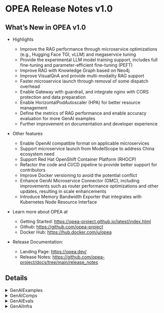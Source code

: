 # OPEA Release Notes v1.0
## What’s New in OPEA v1.0

- Highlights
    - Improve the RAG performance through microservice optimizations (e.g., Hugging Face TGI, vLLM) and megaservice tuning
    - Provide the experimental LLM model training support, includes full fine-tuning and parameter-efficient fine-tuning (PEFT)
    - Improve RAG with Knowledge Graph based on Neo4j 
    - Improve VisualQnA and provide multi-modality RAG support
    - Faster microservice launch through removal of some dispatch overhead
    - Enable Gateway with guardrail, and integrate nginx with CORS protection and data preparation
    - Enable HorizontalPodAutoscaler (HPA) for better resource management
    - Define the metrics of RAG performance and enable accuracy evaluation for more GenAI examples 
    - Further improvement on documentation and developer experience

- Other features
    - Enable OpenAI compatible format on applicable microservices
    - Support microservice launch from ModelScope to address China ecosystem need
    - Support Red Hat OpenShift Container Platform (RHOCP)
    - Refactor the code and CI/CD pipeline to provide better support for contributors
    - Improve Docker versioning to avoid the potential conflict
    - Enhance GenAI Microservice Connector (GMC), including improvements such as router performance optimizations and other updates, resulting in scale enhancements
    - Introduce Memory Bandwidth Exporter that integrates with Kubernetes Node Resource Interface 

- Learn more about OPEA at
    - Getting Started: https://opea-project.github.io/latest/index.html
    - Github: https://github.com/opea-project
    - Docker Hub: https://hub.docker.com/u/opea

- Release Documentation:
    - Landing Page:  https://opea.dev/ 
    - Release Notes:  https://github.com/opea-project/docs/tree/main/release_notes 

## Details

<details><summary>GenAIExamples</summary> 

- Deployment
    - Add ui/nginx support in K8S manifest for ChatQnA/CodeGen/CodeTrans/Docsum([ba94e01](https://github.com/opea-project/GenAIExamples/commit/ba94e01))
    - K8S manifest: Update ChatQnA/CodeGen/CodeTrans/DocSum([0629696](https://github.com/opea-project/GenAIExamples/commit/0629696))
    - Update mount path in xeon k8s([2a6af64](https://github.com/opea-project/GenAIExamples/commit/2a6af64))
    - Add Nginx - k8s manifest in CodeTrans([6a679ba](https://github.com/opea-project/GenAIExamples/commit/6a679ba))
    - Add Nginx - docker in CodeTrans([cc84847](https://github.com/opea-project/GenAIExamples/commit/cc84847))
    - watch more docker compose files changes([4b0bc26](https://github.com/opea-project/GenAIExamples/commit/4b0bc26))
    - Add chatQnA UI manifest([758d236](https://github.com/opea-project/GenAIExamples/commit/758d236))
    - Revert the LLM model for kubernetes GMS([f5f1e32](https://github.com/opea-project/GenAIExamples/commit/f5f1e32))
    - [ChatQnA] Update retrieval & dataprep manifests([6730b24](https://github.com/opea-project/GenAIExamples/commit/6730b24))
    - [ChatQnA]Update manifests([3563f5d](https://github.com/opea-project/GenAIExamples/commit/3563f5d))
    - [ChatQnA] Update benchmarking manifests([36fb9a9](https://github.com/opea-project/GenAIExamples/commit/36fb9a9))
    - [ChatQnA] udate OOB & Tuned manifests([ac34860](https://github.com/opea-project/GenAIExamples/commit/ac34860))
    - Add nginx and UI to the ChatQnA manifest([05f9828](https://github.com/opea-project/GenAIExamples/commit/05f9828))
    - [ChatQnA] Update OOB with wrapper manifests.([933c3d3](https://github.com/opea-project/GenAIExamples/commit/933c3d3))
    - [Translation] Support manifests and nginx([1e13031](https://github.com/opea-project/GenAIExamples/commit/1e13031))
    - update V1.0 benchmark manifest ([e5affb9](https://github.com/opea-project/GenAIExamples/commit/e5affb9))
    - update image name([e2a74f7](https://github.com/opea-project/GenAIExamples/commit/e2a74f7))
    - K8S manifest: Update ChatQnA/CodeGen/CodeTrans/DocSum([0629696](https://github.com/opea-project/GenAIExamples/commit/0629696))
    - Change megaservice path in line with new file structure([5ab27b6](https://github.com/opea-project/GenAIExamples/commit/5ab27b6))
    - Add ui/nginx support in K8S manifest for ChatQnA/CodeGen/CodeTrans/Docsum([ba94e01](https://github.com/opea-project/GenAIExamples/commit/ba94e01))
    - Add chatQnA UI manifest([758d236](https://github.com/opea-project/GenAIExamples/commit/758d236))
    - Yaml: add comments to specify gaudi device ids.([63406dc](https://github.com/opea-project/GenAIExamples/commit/63406dc))
    - add tgi bf16 setup on CPU k8s.([ba17031](https://github.com/opea-project/GenAIExamples/commit/ba17031))

- Documentation
    - [ChatQnA] Update README for ModelScope([aebc23f](https://github.com/opea-project/GenAIExamples/commit/aebc23f))
    - Update README.md([4bd7841](https://github.com/opea-project/GenAIExamples/commit/4bd7841))
    - [ChatQnA] Update README for without Rerank Pipeline([6b617d6](https://github.com/opea-project/GenAIExamples/commit/6b617d6))
    - [ChatQnA] Update Benchmark README for w/o rerank([4a51874](https://github.com/opea-project/GenAIExamples/commit/4a51874))
    - Fix readme for nv gpu([43b2ae5](https://github.com/opea-project/GenAIExamples/commit/43b2ae5))
    - [ChatQnA] Update Benchmark README to Fix Input Length([55d287d](https://github.com/opea-project/GenAIExamples/commit/55d287d))
    - Refine ChatQnA README for TGI([afc3341](https://github.com/opea-project/GenAIExamples/commit/afc3341))
    - Add default model for VisualQnA README([07baa8f](https://github.com/opea-project/GenAIExamples/commit/07baa8f))
    - Update readme for manifests of some examples([adb157f](https://github.com/opea-project/GenAIExamples/commit/adb157f))
    - doc: use markdown table in supported_examples([9cf1d88](https://github.com/opea-project/GenAIExamples/commit/9cf1d88))
    - doc: remove invalid code block language([c6d811a](https://github.com/opea-project/GenAIExamples/commit/c6d811a))
    - add AudioQnA readme with supported model([f4f4da2](https://github.com/opea-project/GenAIExamples/commit/f4f4da2))
    - add more code owners([7f89797](https://github.com/opea-project/GenAIExamples/commit/7f89797))
    - doc: fix headings([7a0fca7](https://github.com/opea-project/GenAIExamples/commit/7a0fca7))
    - [Codegen] Refine readme to prompt users on how to change the model.([814164d](https://github.com/opea-project/GenAIExamples/commit/814164d))
    - Update README.md and remove some open-source details([2ef83fc](https://github.com/opea-project/GenAIExamples/commit/2ef83fc))
    - Add issue template([84a781a](https://github.com/opea-project/GenAIExamples/commit/84a781a))
    - doc: fix headings and indenting([67394b8](https://github.com/opea-project/GenAIExamples/commit/67394b8))
    - Add default model in readme for FaqGen and DocSum([d487093](https://github.com/opea-project/GenAIExamples/commit/d487093))
    - Change docs of kubernetes for curl commands in README([4133757](https://github.com/opea-project/GenAIExamples/commit/4133757))
    - Update v0.9 RAG release data([947936e](https://github.com/opea-project/GenAIExamples/commit/947936e))
    - Explain Default Model in ChatQnA and CodeTrans READMEs([2a2ff45](https://github.com/opea-project/GenAIExamples/commit/2a2ff45))
    - Update docker images list.([a8244c4](https://github.com/opea-project/GenAIExamples/commit/a8244c4))
    - refactor the network port setting for AWS([bc81770](https://github.com/opea-project/GenAIExamples/commit/bc81770))
    - Add validate microservice details link([bd811bd](https://github.com/opea-project/GenAIExamples/commit/bd811bd))
    - [ChatQnA] Add Nginx in Docker Compose and README([6c36448](https://github.com/opea-project/GenAIExamples/commit/6c36448)
    - [Doc] Update CodeGen and Translation READMEs([a09395e](https://github.com/opea-project/GenAIExamples/commit/a09395e))
    - [Doc] Refine READMEs([372d78c](https://github.com/opea-project/GenAIExamples/commit/372d78c))
    - Remove marketing materials([d85ec09](https://github.com/opea-project/GenAIExamples/commit/d85ec09))
    - doc PR to main instead of of v1.0r([dc94026](https://github.com/opea-project/GenAIExamples/commit/dc94026))
    - Update README.md for Multiplatforms([b205dc7](https://github.com/opea-project/GenAIExamples/commit/b205dc7))
    - Refine the quick start of ChatQnA([3b70fb0](https://github.com/opea-project/GenAIExamples/commit/3b70fb0))
    - Update supported_examples([96d5cd9](https://github.com/opea-project/GenAIExamples/commit/96d5cd9))
    - [Doc] doc improvement([e0b3b57](https://github.com/opea-project/GenAIExamples/commit/e0b3b57))
    - Fix README issues([bceacdc](https://github.com/opea-project/GenAIExamples/commit/bceacdc))
    - doc: fix broken image reference and markdown([d422929](https://github.com/opea-project/GenAIExamples/commit/d422929))
    - doc: give document meaningful title([a3fa0d6](https://github.com/opea-project/GenAIExamples/commit/a3fa0d6))
    - doc: fix incorrefine readme for reorg([d2bab99](https://github.com/opea-project/GenAIExamples/commit/d2bab99))
    - doc: fix incorrect path to png image files ([d97882e](https://github.com/opea-project/GenAIExamples/commit/d97882e))
    - update doc according to comments([f990f79](https://github.com/opea-project/GenAIExamples/commit/f990f79))
    - doc: fix headings and indenting([67394b8](https://github.com/opea-project/GenAIExamples/commit/67394b8))
    - Update README.md([4bd7841](https://github.com/opea-project/GenAIExamples/commit/4bd7841))
    - refine readme for reorg([d2bab99](https://github.com/opea-project/GenAIExamples/commit/d2bab99))
    - Update  README with new examples([2d28beb](https://github.com/opea-project/GenAIExamples/commit/2d28beb))
    - README: fix broken links([ff6f841](https://github.com/opea-project/GenAIExamples/commit/ff6f841))
    - Update v0.9 RAG release data([947936e](https://github.com/opea-project/GenAIExamples/commit/947936e))
    - Update README.md of pdf file([87e51d5](https://github.com/opea-project/GenAIExamples/commit/87e51d5))
    - [ChatQnA] Update README for ModelScope([aebc23f](https://github.com/opea-project/GenAIExamples/commit/aebc23f))
    - Add table to list port, endpoint, framework, model, serving, and hardware for each microservice in ChatQnA([1a934af](https://github.com/opea-project/GenAIExamples/commit/1a934af))
    - Update SearchQnA document and compose.yaml([5c67204](https://github.com/opea-project/GenAIExamples/commit/5c67204))
    - Update invalid link([7b2194f](https://github.com/opea-project/GenAIExamples/commit/7b2194f))
    - AgentQnA: Fix erroneous link in the README([1144fae](https://github.com/opea-project/GenAIExamples/commit/1144fae))
    - Fix Xeon reference per its trademark([e1b8ce0](https://github.com/opea-project/GenAIExamples/commit/e1b8ce0))
    - Provide the method to get nke-10k-2023.pdf([a2745b2](https://github.com/opea-project/GenAIExamples/commit/a2745b2))
    - adopted tech writing style([558ea3b](https://github.com/opea-project/GenAIExamples/commit/558ea3b))
    - Improve ChatQnA flowchat according to feedback([375ea7a](https://github.com/opea-project/GenAIExamples/commit/375ea7a))
    - Fix BACKEND_SERVICE_ENDPOINT variable value in the VideoQnA instructions([79e947e](https://github.com/opea-project/GenAIExamples/commit/79e947e))
    - [Doc] Refine ChatQnA README([7eaab93](https://github.com/opea-project/GenAIExamples/commit/7eaab93))

- Functionalities and Bug Fix
    - Fix refactor bug([7c13f2c](https://github.com/opea-project/GenAIExamples/commit/7c13f2c))
    - Provide the method to get nke-10k-2023.pdf([a2745b2](https://github.com/opea-project/GenAIExamples/commit/a2745b2))
    - Integrate visualQnA backend([fa12083](https://github.com/opea-project/GenAIExamples/commit/fa12083))
    - Enable nginx for VisualQnA([def19b4](https://github.com/opea-project/GenAIExamples/commit/def19b4))
    - Add Settings and Update system Prompt option([1d1e1f9](https://github.com/opea-project/GenAIExamples/commit/1d1e1f9))
    - Refactor folder to support different vendors([d73129c](https://github.com/opea-project/GenAIExamples/commit/d73129c))
    - Add rerank finetuning example([71857f5](https://github.com/opea-project/GenAIExamples/commit/71857f5))
    - remove logs for benchmark([e0bc5f2](https://github.com/opea-project/GenAIExamples/commit/e0bc5f2))
    - update image build for 2 new examples([0869029](https://github.com/opea-project/GenAIExamples/commit/0869029))
    - fix comps/nginx image build content([22d066a](https://github.com/opea-project/GenAIExamples/commit/22d066a))
    - react-ui: Add support to display Chinese([8c40204](https://github.com/opea-project/GenAIExamples/commit/8c40204))
    - [VisualQnA] Update compose.yaml to fix the endpoint url issue in UI([fbaa024](https://github.com/opea-project/GenAIExamples/commit/fbaa024))
    - Add megaservice definition without microservice wrappers([ebe6b47](https://github.com/opea-project/GenAIExamples/commit/ebe6b47))
    - Add instruction tuning example([4c78f8c](https://github.com/opea-project/GenAIExamples/commit/4c78f8c))
    - fix token name([1e47444](https://github.com/opea-project/GenAIExamples/commit/1e47444))
    - Modify the handling of detected warnings to only prompt.([e6f5d13](https://github.com/opea-project/GenAIExamples/commit/e6f5d13))
    - Always upload scan artifacts([6f3e54a](https://github.com/opea-project/GenAIExamples/commit/6f3e54a))
    - Update ChatQnA env ([32afb65](https://github.com/opea-project/GenAIExamples/commit/32afb65))
    - Yinghu5 patch 1([beda609](https://github.com/opea-project/GenAIExamples/commit/beda609))
    - Update ollama run command([10c81f1](https://github.com/opea-project/GenAIExamples/commit/10c81f1))
    - weekly update images tag([035f39f](https://github.com/opea-project/GenAIExamples/commit/035f39f))
    - Fix port conflict in llava-tgi-service in VisualQnA([993688a](https://github.com/opea-project/GenAIExamples/commit/993688a))
    - Remove 'vim' from all Dockerfiles([1874dfd](https://github.com/opea-project/GenAIExamples/commit/1874dfd))
    - enhance image publish action([5fde666](https://github.com/opea-project/GenAIExamples/commit/5fde666))
    - Update port in set_env.sh for TGI endpoint([e5ec38c](https://github.com/opea-project/GenAIExamples/commit/e5ec38c))
    - move evaluation scripts([f04f061](https://github.com/opea-project/GenAIExamples/commit/f04f061))
    - Handle uncontrolled data path for MultimodalQnA v1.0 release([872e93e](https://github.com/opea-project/GenAIExamples/commit/872e93e))
    - Align parameters for "max_token, repetition_penalty,presence_penalty,frequency_penalty"([2f03a3a](https://github.com/opea-project/GenAIExamples/commit/2f03a3a))
    - Remove useless folder.([88829c9](https://github.com/opea-project/GenAIExamples/commit/88829c9))
    - Enable nginx for VisualQnA([def19b4](https://github.com/opea-project/GenAIExamples/commit/def19b4))
    - Refactor folder to support different vendors([d73129c](https://github.com/opea-project/GenAIExamples/commit/d73129c))
    - fix path bug for reorg([264759d](https://github.com/opea-project/GenAIExamples/commit/264759d))
    - fix reorg bug([504228e](https://github.com/opea-project/GenAIExamples/commit/504228e))
    - update image build for 2 new examples([0869029](https://github.com/opea-project/GenAIExamples/commit/0869029))
    - Add megaservice definition without microservice wrappers([ebe6b47](https://github.com/opea-project/GenAIExamples/commit/ebe6b47))
    - Add hyperlinks picture paths validation.([0611707](https://github.com/opea-project/GenAIExamples/commit/0611707))
    - Added gaudi example for rerank model finetuning([edcc50f](https://github.com/opea-project/GenAIExamples/commit/edcc50f))
    - Add VideoRAGQnA as MMRAG usecase in Example([2dd69dc](https://github.com/opea-project/GenAIExamples/commit/2dd69dc))
    - Agent example for v1.0 release([262a6f6](https://github.com/opea-project/GenAIExamples/commit/262a6f6))
    - Fix issues with the VisualQnA instructions ([bc4bbfa](https://github.com/opea-project/GenAIExamples/commit/bc4bbfa))
    - Made cogen react ui to use runtime environment variables([b84c989](https://github.com/opea-project/GenAIExamples/commit/b84c989))
    - add image build for new examples([3f2e7b7](https://github.com/opea-project/GenAIExamples/commit/3f2e7b7))
    - fix image build issue on push([88fde62](https://github.com/opea-project/GenAIExamples/commit/88fde62))
    - Add Settings and Update system Prompt option([1d1e1f9](https://github.com/opea-project/GenAIExamples/commit/1d1e1f9))
    - [ChatQnA] Add no_wrapper benchmarking and update legacy manifests([06696c8](https://github.com/opea-project/GenAIExamples/commit/06696c8))
    - ProviIntegrate visualQnA backend([fa12083](https://github.com/opea-project/GenAIExamples/commit/fa12083))
    - Integrate visualQnA backend([fa12083](https://github.com/opea-project/GenAIExamples/commit/fa12083))
    - Add imagePrompt to display default image hint([e48532e](https://github.com/opea-project/GenAIExamples/commit/e48532e))
    - BUGFIX: rename videoragqna to videoqna to align with other examples([e102291](https://github.com/opea-project/GenAIExamples/commit/e102291))
    - Fix megaservice ulimit issue under high concurrency([4112fd0](https://github.com/opea-project/GenAIExamples/commit/4112fd0))

- CI/CD/UT
    - Add new test cases for VisualQnA([995a62c](https://github.com/opea-project/GenAIExamples/commit/995a62c))
    - docker image cd workflow enhance ([675ea4a](https://github.com/opea-project/GenAIExamples/commit/675ea4a))
    - optimize image scan cd workflow([dba908a](https://github.com/opea-project/GenAIExamples/commit/dba908a))
    - Refine code scan output and remove opea_release_data.md.([21e215c](https://github.com/opea-project/GenAIExamples/commit/21e215c))
    - Fix other repo issue.([412a0b0](https://github.com/opea-project/GenAIExamples/commit/412a0b0))
    - [DocIndexRetriever] Add xeon test and fix gaudi test ([62dbb6d](https://github.com/opea-project/GenAIExamples/commit/62dbb6d))
    - watch more docker compose files' changes([4b0bc26](https://github.com/opea-project/GenAIExamples/commit/4b0bc26))
    - fix typo in test script in AgentQnA([10fe3c6](https://github.com/opea-project/GenAIExamples/commit/10fe3c6))
    - Fix InstructionTuning and RerankFinetuning tests([be8e283](https://github.com/opea-project/GenAIExamples/commit/be8e283))
    - Fix issue([0bb0abb](https://github.com/opea-project/GenAIExamples/commit/0bb0abb))
    - print image build test commit([3ce3955](https://github.com/opea-project/GenAIExamples/commit/3ce3955))
    - Fix SearchQnA tests bug([daf2a4f](https://github.com/opea-project/GenAIExamples/commit/daf2a4f))
    - [ProductivitySuite] Fix CD Issue([d55a33d](https://github.com/opea-project/GenAIExamples/commit/d55a33d))

</details>

<details><summary>GenAIComps</summary> 

- Cores
    - Optimize mega flow by removing microservice wrapper([0bb69ac](https://github.com/opea-project/GenAIComps/commit/0bb69ac))
    - Fix guardrails out handle logics for space linebreak and quote([e38ed6d](https://github.com/opea-project/GenAIComps/commit/e38ed6d))
    - fix mismatched response format w/wo streaming guardrails([b6c0785](https://github.com/opea-project/GenAIComps/commit/b6c0785))

- Fine-tuning/Pre-training
    - Added finetuned model deployment tutorial in readme([2931147](https://github.com/opea-project/GenAIComps/commit/2931147))
    - Add LLM pretraining support([58e9972](https://github.com/opea-project/GenAIComps/commit/58e9972))
    - updates to containers for finetuning composite([f4d123c](https://github.com/opea-project/GenAIComps/commit/f4d123c))
    - enable embedding finetuning([7e1a2e5](https://github.com/opea-project/GenAIComps/commit/7e1a2e5))
    - update finetuning doc([7d2cd6b](https://github.com/opea-project/GenAIComps/commit/7d2cd6b))
    - Support rerank model finetuning([7d9265f](https://github.com/opea-project/GenAIComps/commit/7d9265f))
    - remove Update checkpoint format([8369fbf](https://github.com/opea-project/GenAIComps/commit/8369fbf))
    - finetuning models limitation.([a924579](https://github.com/opea-project/GenAIComps/commit/a924579))
    - Update checkpoint format([8369fbf](https://github.com/opea-project/GenAIComps/commit/8369fbf))
    - update upload_training_files format([3367b76](https://github.com/opea-project/GenAIComps/commit/3367b76))
    - refine logging code.([5b3053f](https://github.com/opea-project/GenAIComps/commit/5b3053f))
    - Added finetuned model deployment tutorial in readme([2931147](https://github.com/opea-project/GenAIComps/commit/2931147))
    - enable embedding finetuning([7e1a2e5](https://github.com/opea-project/GenAIComps/commit/7e1a2e5))

- LVM/Video RAG
    - Fix lvms videl-llama code issue([38abaab](https://github.com/opea-project/GenAIComps/commit/38abaab))
    - Fix LVM streaming issue([fb4b8d2](https://github.com/opea-project/GenAIComps/commit/fb4b8d2))
    - Add schema to Redis initialization & Improve LVM-TGI For Multimodal Retriever Microservice([23cc3ea](https://github.com/opea-project/GenAIComps/commit/23cc3ea))
    - Retriever and lvm update for multimodal rag on videos([1513998](https://github.com/opea-project/GenAIComps/commit/1513998))
    - BUG FIX: LVM security fix([3e548f3](https://github.com/opea-project/GenAIComps/commit/3e548f3))
    - Add Megaservice support for MMRAG VideoRAGQnA usecase([2c48bc8](https://github.com/opea-project/GenAIComps/commit/2c48bc8))
    - Add local Rerank microservice for VideoRAGQnA([5fb4a38](https://github.com/opea-project/GenAIComps/commit/5fb4a38))
    - Add Megaservice support for MMRAG - MultimodalRAGQnAWithVideos usecase([99be1bd](https://github.com/opea-project/GenAIComps/commit/99be1bd))
    - Bugfix for PR 496 to add format_video_name function([54aa943](https://github.com/opea-project/GenAIComps/commit/54aa943))
    - Prediction Guard LVM component([1249c4f](https://github.com/opea-project/GenAIComps/commit/1249c4f))
    - Fix LVM streaming issue([fb4b8d2](https://github.com/opea-project/GenAIComps/commit/fb4b8d2))
    - Fix lvms videl-llama code issue([38abaab](https://github.com/opea-project/GenAIComps/commit/38abaab))
    - Fix vLLM components images building([161c338](https://github.com/opea-project/GenAIComps/commit/161c338))
    - Add schema to Redis initialization & Improve LVM-TGI For Multimodal Retriever Microservice([23cc3ea](https://github.com/opea-project/GenAIComps/commit/23cc3ea))

- LLM/Rerank/Retrieval
    - fix vllm llamaindex stream bug([ca94c60](https://github.com/opea-project/GenAIComps/commit/ca94c60))
    - Support Llama index for llms native([2e41dcf](https://github.com/opea-project/GenAIComps/commit/2e41dcf))
    - Prediction Guard LLM component([391c4a5](https://github.com/opea-project/GenAIComps/commit/391c4a5))
    - update vllm to latest version for hpu([599a58f](https://github.com/opea-project/GenAIComps/commit/599a58f))
    - Align parameters for "max_token, repetition_penalty,presence_penalty,frequency_penalty"([3a31295](https://github.com/opea-project/GenAIComps/commit/3a31295))
    - optimize rerank with backend ref([d76751a](https://github.com/opea-project/GenAIComps/commit/d76751a))
    - add VDMS retriever microservice for v0.9 Milestone([445c9b1](https://github.com/opea-project/GenAIComps/commit/445c9b1))
    - Fix the Retriever README error([1d761fa](https://github.com/opea-project/GenAIComps/commit/1d761fa))
    - optimize rerank with backend ref([d76751a](https://github.com/opea-project/GenAIComps/commit/d76751a))
    - unify default reranking model with BAAI/bge-reranker-base([48d4e53](https://github.com/opea-project/GenAIComps/commit/48d4e53))
    - Fix Ollama langchain upgrade issue([8adbcce](https://github.com/opea-project/GenAIComps/commit/8adbcce))
    - vllm langchain: Add Document Retriever Support([0f2c2b1](https://github.com/opea-project/GenAIComps/commit/0f2c2b1))
    - Support Llama index for vLLM([8e3f553](https://github.com/opea-project/GenAIComps/commit/8e3f553))
    - Changes to comps/llms/text-generation/README([18092f3](https://github.com/opea-project/GenAIComps/commit/18092f3))
    - Fix security problem([a672569](https://github.com/opea-project/GenAIComps/commit/a672569))

- DataPrep/vector stores
    - Fix the loading error of jsonl file([2fbce3e](https://github.com/opea-project/GenAIComps/commit/2fbce3e))
    - To avoid port conflicts change port to others.([89197e5](https://github.com/opea-project/GenAIComps/commit/89197e5))
    - Dataprep fetch page fix([01886fe](https://github.com/opea-project/GenAIComps/commit/01886fe))
    - Multimodal dataprep([6d4b668](https://github.com/opea-project/GenAIComps/commit/6d4b668))
    - Refine Dataprep Milvus MS([7686cfa](https://github.com/opea-project/GenAIComps/commit/7686cfa))
    - dataprep: Fix issue in uploading docx with embedding image([b873cf8](https://github.com/opea-project/GenAIComps/commit/b873cf8))
    - add: Pathway vector store and retriever as LangChain component([2c2322e](https://github.com/opea-project/GenAIComps/commit/2c2322e))
    - adding lancedb to langchain vectorstores([2360e5a](https://github.com/opea-project/GenAIComps/commit/2360e5a))
    - adding dataprep support for CLIP based models for VideoRAGQnA example for v1.0([f84d91a](https://github.com/opea-project/GenAIComps/commit/f84d91a))
    - Fix the loading error of jsonl file([2fbce3e](https://github.com/opea-project/GenAIComps/commit/2fbce3e))

- Other Components
    - Fix intent detection code issue([4c0f527](https://github.com/opea-project/GenAIComps/commit/4c0f527))
    - clear some unnecessary scripts and Dockerfile commands.([824a7e2](https://github.com/opea-project/GenAIComps/commit/824a7e2))
    - Update CODEOWNERS([5537b7f](https://github.com/opea-project/GenAIComps/commit/5537b7f))
    - doc: fix heading levels in markdown content([a8a46bc](https://github.com/opea-project/GenAIComps/commit/a8a46bc))
    - [Reorg] Reorg Folder to Support Different Vendors([bea9bb0](https://github.com/opea-project/GenAIComps/commit/bea9bb0))
    - unify default reranking model with BAAI/bge-reranker-base([48d4e53](https://github.com/opea-project/GenAIComps/commit/48d4e53))
    - feedback_management: Remove 'vim' from Dockerfile([b2e64d2](https://github.com/opea-project/GenAIComps/commit/b2e64d2))
    - switch to using upstream 'tgi-gaudi' on HuggingFace([90cc44f](https://github.com/opea-project/GenAIComps/commit/90cc44f))
    - Using Pip '--no-cache-dir' within all Dockerfiles([f1f866f](https://github.com/opea-project/GenAIComps/commit/f1f866f))
    - Change image tag.([2093558](https://github.com/opea-project/GenAIComps/commit/2093558))
    - add code owners([0379aeb](https://github.com/opea-project/GenAIComps/commit/0379aeb))
    - Remove revision for TEI Embedding([d609071](https://github.com/opea-project/GenAIComps/commit/d609071))
    - BUGFIX: fix SearchedMultimodalDoc in docarray([ed44b44](https://github.com/opea-project/GenAIComps/commit/ed44b44))
    - Feedback management microservice component([72123b2](https://github.com/opea-project/GenAIComps/commit/72123b2))
    - bump version into v1.0([9a1af76](https://github.com/opea-project/GenAIComps/commit/9a1af76))
    - Add Scan Container.([0d49244](https://github.com/opea-project/GenAIComps/commit/0d49244))
    - Remove 'vim' from all Dockerfiles([25174c0](https://github.com/opea-project/GenAIComps/commit/25174c0))
    - update image build yaml([b541fd8](https://github.com/opea-project/GenAIComps/commit/b541fd8))
    - ollama: Update curl proxy.([f510b69](https://github.com/opea-project/GenAIComps/commit/f510b69))
    - Embedding Runtime on NeuralSpeed([0292355](https://github.com/opea-project/GenAIComps/commit/0292355))
    - add microservice for intent detection([84a7e57](https://github.com/opea-project/GenAIComps/commit/84a7e57))
    - Update README.md for Multiplatforms([ef90fbb](https://github.com/opea-project/GenAIComps/commit/ef90fbb))
    - doc: fix heading levels([f8f8854](https://github.com/opea-project/GenAIComps/commit/f8f8854))
    - Prediction Guard embeddings component([191061b](https://github.com/opea-project/GenAIComps/commit/191061b))
    - [ChatQnA] Support K8S Python Client to export ChatQnA E2E manifests([af4e0f8](https://github.com/opea-project/GenAIComps/commit/af4e0f8))
    - Add Megaservice support for MMRAG VideoRAGQnA usecase([2c48bc8](https://github.com/opea-project/GenAIComps/commit/2c48bc8))
    - replace langchain/langchain:latest with python:3.11-slim([6ce6551](https://github.com/opea-project/GenAIComps/commit/6ce6551))
    - Support for UI of MultimodalRAGWithVideos in GenAIExamples([7664578](https://github.com/opea-project/GenAIComps/commit/7664578))
    - [Reorg] Reorg Folder to Support Different Vendors([bea9bb0](https://github.com/opea-project/GenAIComps/commit/bea9bb0))
    - Remove fixed version in requirements.txt([f416f84](https://github.com/opea-project/GenAIComps/commit/f416f84))
    - Update README.md for broken/missing readme([00227b8](https://github.com/opea-project/GenAIComps/commit/00227b8))
    - adding embedding support for CLIP based models for VideoRAGQnA  example for v0.9([2a53e25](https://github.com/opea-project/GenAIComps/commit/2a53e25))
    - same PR as #694 but on main branch([4b5d85b](https://github.com/opea-project/GenAIComps/commit/4b5d85b))
    - doc: Fix headings([f6ae4fa](https://github.com/opea-project/GenAIComps/commit/f6ae4fa))
    - Fix all the microservices which affected by langchain version upgrade([04385c9](https://github.com/opea-project/GenAIComps/commit/04385c9))
    - update version freeze for requirements-runtime.txt([1e4c382](https://github.com/opea-project/GenAIComps/commit/1e4c382))
    - add contributing section to main readme([2ba3516](https://github.com/opea-project/GenAIComps/commit/2ba3516))
    - Update embedding svc test port number([574fecf](https://github.com/opea-project/GenAIComps/commit/574fecf))
    - Enable GraphRAG with Neo4J([29fe569](https://github.com/opea-project/GenAIComps/commit/29fe569))
    - Refine READMEs after reorg([7e40475](https://github.com/opea-project/GenAIComps/commit/7e40475))
    - Support export megaservice yaml to docker compose file([cff0a4d](https://github.com/opea-project/GenAIComps/commit/cff0a4d))
    - Rename videoragqna to videoqna to align with other examples([2b68323](https://github.com/opea-project/GenAIComps/commit/2b68323))
    - Update example name into MultimodalQnA and update image names([2ca56f3](https://github.com/opea-project/GenAIComps/commit/2ca56f3))
    - Fix Reorg Issues([a3da7c1](https://github.com/opea-project/GenAIComps/commit/a3da7c1))
    - Move neuralspeed embedding rerank and vllm-xft to catalog([98c62a0](https://github.com/opea-project/GenAIComps/commit/98c62a0))
    - fix ragagent text generator bug([42cde68](https://github.com/opea-project/GenAIComps/commit/42cde68))
    - Add Bias Detection Microservice([812c85c](https://github.com/opea-project/GenAIComps/commit/812c85c))
    - Fix intent detection code issue([4c0f527](https://github.com/opea-project/GenAIComps/commit/4c0f527))
    - Update README.md of Table in markdown([849cac9](https://github.com/opea-project/GenAIComps/commit/849cac9))
    - update dependency version([4eee716](https://github.com/opea-project/GenAIComps/commit/4eee716))

- CI/CD/UT
    - add PREDICTIONGUARD_API_KEY for CI([94eb60f](https://github.com/opea-project/GenAIComps/commit/94eb60f))
    - update CI test log achieve([960f66c](https://github.com/opea-project/GenAIComps/commit/960f66c))
    - expand CI timeout([6c24078](https://github.com/opea-project/GenAIComps/commit/6c24078))
    - image scan and publish cd enhance([341f97a](https://github.com/opea-project/GenAIComps/commit/341f97a))
    - add resume finetuning checkpoint ut.([c718602](https://github.com/opea-project/GenAIComps/commit/c718602))
    - Bug_fix.([2a91903](https://github.com/opea-project/GenAIComps/commit/2a91903))
    - Optimize the content of the alerts.([8a11413](https://github.com/opea-project/GenAIComps/commit/8a11413))
    - Add compose file.([7a21d09](https://github.com/opea-project/GenAIComps/commit/7a21d09))
    - Remove duplicate code([8325d5d](https://github.com/opea-project/GenAIComps/commit/8325d5d))
    - Fix image build fail issue.([3ce387a](https://github.com/opea-project/GenAIComps/commit/3ce387a))
    - Bug fix([12fd97a](https://github.com/opea-project/GenAIComps/commit/12fd97a))
    - enhance image publish job([9007212](https://github.com/opea-project/GenAIComps/commit/9007212))
    - Dockerflie check([2705e93](https://github.com/opea-project/GenAIComps/commit/2705e93))
    - Make the scanning method optional.([ae71eee](https://github.com/opea-project/GenAIComps/commit/ae71eee))
    - Modify output messages.([3e87c3b](https://github.com/opea-project/GenAIComps/commit/3e87c3b))
    - minor fix for CI detect([1785149](https://github.com/opea-project/GenAIComps/commit/1785149))
    - Add OpenAI client access OPEA microservice UT cases([1b69897](https://github.com/opea-project/GenAIComps/commit/1b69897))
    - optimize ci test scope([4165c7d](https://github.com/opea-project/GenAIComps/commit/4165c7d))
    - Fixed CI yaml([3ac391a](https://github.com/opea-project/GenAIComps/commit/3ac391a))
    - Move fintuning test script path([267fb02](https://github.com/opea-project/GenAIComps/commit/267fb02))
    - Add E2E test for bias detection of guardrails([e29865e](https://github.com/opea-project/GenAIComps/commit/e29865e))
    - Add hyperlinks and paths validation.([ccdd2d0](https://github.com/opea-project/GenAIComps/commit/ccdd2d0))
    - Update manual test.([2794abd](https://github.com/opea-project/GenAIComps/commit/2794abd))
    - Opt filecheck([61b8fa9](https://github.com/opea-project/GenAIComps/commit/61b8fa9))
    - add PREDICTIONGUARD_API_KEY for CI([94eb60f](https://github.com/opea-project/GenAIComps/commit/94eb60f))
    - update ci action([b4a7f26](https://github.com/opea-project/GenAIComps/commit/b4a7f26))
    - update image build compose([3d00a33](https://github.com/opea-project/GenAIComps/commit/3d00a33))
    - Adding Bias Detection Container to CI([6617e22](https://github.com/opea-project/GenAIComps/commit/6617e22))
    - update cd workflow([3c5fc80](https://github.com/opea-project/GenAIComps/commit/3c5fc80))
    - update torch cpu installation([0458443](https://github.com/opea-project/GenAIComps/commit/0458443))
    - Fix error.([887ca75](https://github.com/opea-project/GenAIComps/commit/887ca75))
    - temp remove dockerfile check([2d5130f](https://github.com/opea-project/GenAIComps/commit/2d5130f))
    - Bug_fix.([2a91903](https://github.com/opea-project/GenAIComps/commit/2a91903))
    - add resume finetuning checkpoint ut.([c718602](https://github.com/opea-project/GenAIComps/commit/c718602))
    - Optimize the content of the alerts.([8a11413](https://github.com/opea-project/GenAIComps/commit/8a11413))

</details>

<details><summary>GenAIEvals</summary> 

- Accuracy 
    - add audioqna asr wer eval scripts([cf8bd83](https://github.com/opea-project/GenAIEval/commit/cf8bd83))
    - update llm-as-judge doc.([102fcdd](https://github.com/opea-project/GenAIEval/commit/102fcdd))
    - [v1.0] Add docker metric support([cff0a36](https://github.com/opea-project/GenAIEval/commit/cff0a36))
    - fix issue because of ragas changes([6abbe40](https://github.com/opea-project/GenAIEval/commit/6abbe40))
    - Add README for codegen acc test.([77bb66c](https://github.com/opea-project/GenAIEval/commit/77bb66c))
    - Update chatqna input to fix input length([4f46a12](https://github.com/opea-project/GenAIEval/commit/4f46a12))
    - Support bigcode eval for codegen v0.1([02b60b5](https://github.com/opea-project/GenAIEval/commit/02b60b5))
    - Add FaqGen Accuracy scripts & Refine Ragas([4df6438](https://github.com/opea-project/GenAIEval/commit/4df6438))
    - update rag_eval readme([425b423](https://github.com/opea-project/GenAIEval/commit/425b423))
    - fix bigcode version when python>=3.11([1d3a502](https://github.com/opea-project/GenAIEval/commit/1d3a502))
    - add acc tuning script.([a6fd418](https://github.com/opea-project/GenAIEval/commit/a6fd418))
 
- Performance
    - [ChatQnA] Support the replica tuning for ChatQnA([484b69a](https://github.com/opea-project/GenAIEval/commit/484b69a))
    - Fix rerank benchmark script([8edda1c](https://github.com/opea-project/GenAIEval/commit/8edda1c))
    - Support service-list for metrics collection in benchmark.py([58502c5](https://github.com/opea-project/GenAIEval/commit/58502c5))
    - Support benchmark file for w/o rerank pipeline([17d35e3](https://github.com/opea-project/GenAIEval/commit/17d35e3))
    - Update configuration in benchmark README([514a6d6](https://github.com/opea-project/GenAIEval/commit/514a6d6))
    - Support P50, P90, P99 for next token latency([6ac555c](https://github.com/opea-project/GenAIEval/commit/6ac555c))
    - Support microservice level benchmark([626d269](https://github.com/opea-project/GenAIEval/commit/626d269))
    - Support stresscli for codegen([907dc19](https://github.com/opea-project/GenAIEval/commit/907dc19))
    - Align llm microservice parameters with end to end test([476a327](https://github.com/opea-project/GenAIEval/commit/476a327))
    - Fix microservice level benchmark issue([211b560](https://github.com/opea-project/GenAIEval/commit/211b560))
    - Add benchmark part into top README([ac52f79](https://github.com/opea-project/GenAIEval/commit/ac52f79))
    - Add CRAG benchmark([a9b087f](https://github.com/opea-project/GenAIEval/commit/a9b087f))
    - [ChatQnA] Support the replica tuning for ChatQnA([484b69a](https://github.com/opea-project/GenAIEval/commit/484b69a))
    - add file for w/o rerank([17d35e3](https://github.com/opea-project/GenAIEval/commit/17d35e3))
    - add bench-target as the prefix of output folder([3f0ceaf](https://github.com/opea-project/GenAIEval/commit/3f0ceaf))

- Others
    - doc: fix headings and indents([65a0a5b](https://github.com/opea-project/GenAIEval/commit/65a0a5b))
    - doc: add title to new FaqGen README([52a540d](https://github.com/opea-project/GenAIEval/commit/52a540d))
    - add code owners([047c479](https://github.com/opea-project/GenAIEval/commit/047c479))
    - doc: fix heading level([d5dbbf0](https://github.com/opea-project/GenAIEval/commit/d5dbbf0))   
    - doc: fix JSON example([7318fb8](https://github.com/opea-project/GenAIEval/commit/7318fb8))
    - Update CODEOWNERS([4db9fb3](https://github.com/opea-project/GenAIEval/commit/4db9fb3))
    - doc: update platform optimization document([d982681](https://github.com/opea-project/GenAIEval/commit/d982681))
    - doc: add title to new FaqGen README([52a540d](https://github.com/opea-project/GenAIEval/commit/52a540d))
    - remove examples.([340f507](https://github.com/opea-project/GenAIEval/commit/340f507))
    - Add hyperlinks and paths validation([df58fe5](https://github.com/opea-project/GenAIEval/commit/df58fe5))
    - Remove useless file([0af532a](https://github.com/opea-project/GenAIEval/commit/0af532a))

</details>

<details><summary>GenAIInfra</summary> 

- GMC
    - GMC: Add a CR for switch mode on one NV GPU card([02412e7](https://github.com/opea-project/GenAIInfra/commit/02412e7))
    - Update the GMC README based on current changes.([6f7a24e](https://github.com/opea-project/GenAIInfra/commit/6f7a24e))
    - fix GMC crashes in e2e ([5a2b306](https://github.com/opea-project/GenAIInfra/commit/5a2b306))
    - Add unit test for new function in GMC router([0343a2f](https://github.com/opea-project/GenAIInfra/commit/0343a2f))
    - GMC: add UT for reconcile filters([6442127](https://github.com/opea-project/GenAIInfra/commit/6442127))
    - Enable gmc build workflow on push([19fe1a2](https://github.com/opea-project/GenAIInfra/commit/19fe1a2))
    - Doc: Fix some typos to run GMC more smoothly([59000c5](https://github.com/opea-project/GenAIInfra/commit/59000c5))
    - Improve the performance of GMC router([68a2011](https://github.com/opea-project/GenAIInfra/commit/68a2011))
    - GMC: enhance log([a18404e](https://github.com/opea-project/GenAIInfra/commit/a18404e))

- HelmChart
    - e2e helm chart: Add ui for codegen/codetrans/docsum([267d828](https://github.com/opea-project/GenAIInfra/commit/267d828))
    - helm: Add guardrails llama_guard support([8206a8c](https://github.com/opea-project/GenAIInfra/commit/8206a8c))
    - Enable guardrail case in helm e2e tests([491c2e2](https://github.com/opea-project/GenAIInfra/commit/491c2e2))
    - helm chart: add nginx to avoid CORS issue([353f3a5](https://github.com/opea-project/GenAIInfra/commit/353f3a5))
    - helm-chart/common: Add logging config for service components([b80ae50](https://github.com/opea-project/GenAIInfra/commit/b80ae50))
    - helm-chart/data-prep: Add the missing config for dataprep-redis([b70b914](https://github.com/opea-project/GenAIInfra/commit/b70b914))
    - helm: use latest image tag on main branch([65b04dc](https://github.com/opea-project/GenAIInfra/commit/65b04dc))
    - helm/manifest: Update to release v0.9([182183e](https://github.com/opea-project/GenAIInfra/commit/182183e))
    - Add topologySpreadConstraints support([af9e1b6](https://github.com/opea-project/GenAIInfra/commit/af9e1b6))
    - Add TGI additional options([bf10bdd](https://github.com/opea-project/GenAIInfra/commit/bf10bdd))
    - Add vLLM inference engine support([0094f52](https://github.com/opea-project/GenAIInfra/commit/0094f52))
    - Remove unused values and change GenAIExamples default([26f9b16](https://github.com/opea-project/GenAIInfra/commit/26f9b16))
    - 'ghcr.io/huggingface/text-generation-inference:sha-e4201f4-intel-cpu' is intel cpu([c84ac4c](https://github.com/opea-project/GenAIInfra/commit/c84ac4c))

- Documentation
    - add code owner([59ce505](https://github.com/opea-project/GenAIInfra/commit/59ce505))
    - doc: fix headings and indenting([c10bca1](https://github.com/opea-project/GenAIInfra/commit/c10bca1))
    - doc: fix headings, spelling, inter-doc references([22d012e](https://github.com/opea-project/GenAIInfra/commit/22d012e))
    - doc: fix image references([0a3e006](https://github.com/opea-project/GenAIInfra/commit/0a3e006))
    - Add docs for all 3 use cases of ChatQnA examples and change models for switch case([987870f](https://github.com/opea-project/GenAIInfra/commit/987870f))
    - doc: restructure authN-authZ directory([b9bc034](https://github.com/opea-project/GenAIInfra/commit/b9bc034))
    - Update README([9480afc](https://github.com/opea-project/GenAIInfra/commit/9480afc))
    - doc: fix markdown issues([a339a87](https://github.com/opea-project/GenAIInfra/commit/a339a87))
    - Doc: Fix broken links([032ddbc](https://github.com/opea-project/GenAIInfra/commit/032ddbc))
    - Enhance helm chart repo usage in README([0de5535](https://github.com/opea-project/GenAIInfra/commit/0de5535))
    - Create troubleshooting.md([d55ded4](https://github.com/opea-project/GenAIInfra/commit/d55ded4))

- Others
    - Fix CI bug #417([56d7d5d](https://github.com/opea-project/GenAIInfra/commit/56d7d5d))
    - disable hpa-values test in chart e2e in CI([9b38302](https://github.com/opea-project/GenAIInfra/commit/9b38302))
    - Add unit test for memory bandwidth exporter.([43adcc6](https://github.com/opea-project/GenAIInfra/commit/43adcc6))
    - Enable unit test for memory-bandwidth-exporter in CI([923c1f3](https://github.com/opea-project/GenAIInfra/commit/923c1f3))
    - add Observability for OPEA([8d304ac](https://github.com/opea-project/GenAIInfra/commit/8d304ac))
    - fix a badcommit in #383([406bbc2](https://github.com/opea-project/GenAIInfra/commit/406bbc2))
    - Add dataprep CR for NV platform([fa9788d](https://github.com/opea-project/GenAIInfra/commit/fa9788d))
    - Add memory bandwidth exporter for AI workload.([9107af9](https://github.com/opea-project/GenAIInfra/commit/9107af9))
    - authN-authZ: update configs([0f5cef1](https://github.com/opea-project/GenAIInfra/commit/0f5cef1))
    - E2E: exclude terminating pods when wait_util_all_pod_ready([39fb55e](https://github.com/opea-project/GenAIInfra/commit/39fb55e))
    - Add gateway guardrails([b22fc52](https://github.com/opea-project/GenAIInfra/commit/b22fc52))
    - fix #314([f9204f0](https://github.com/opea-project/GenAIInfra/commit/f9204f0))
    - v0.9 charts release([b2328b8](https://github.com/opea-project/GenAIInfra/commit/b2328b8))
    - Restructure the directory of config sample and update the e2e test([326a637](https://github.com/opea-project/GenAIInfra/commit/326a637))
    - Enhance ut([96cd929](https://github.com/opea-project/GenAIInfra/commit/96cd929))
    - improve cd workflows and add release document([a4398b0](https://github.com/opea-project/GenAIInfra/commit/a4398b0))
    - Add HPA support to ChatQnA([cab7a88](https://github.com/opea-project/GenAIInfra/commit/cab7a88))
    - Add some NVIDIA platform support docs and scripts([cad2fc3](https://github.com/opea-project/GenAIInfra/commit/cad2fc3))
    - Expose options of memory bandwidth exporter in k8s manifests and docker for user configuration([2517e79](https://github.com/opea-project/GenAIInfra/commit/2517e79))
    - Update the image version for ChatQnA examples([593458c](https://github.com/opea-project/GenAIInfra/commit/593458c))
    - Update top level README([b224b65](https://github.com/opea-project/GenAIInfra/commit/b224b65))
    - Enable OIDC based Authentication with apisix([ee907d6](https://github.com/opea-project/GenAIInfra/commit/ee907d6))
    - HPA improvements([8d86fff](https://github.com/opea-project/GenAIInfra/commit/8d86fff))
    - authn-authz: fix CORS issue and refine doc([994250c](https://github.com/opea-project/GenAIInfra/commit/994250c))
    - Add hyperlinks and paths validation([d8cd3a1](https://github.com/opea-project/GenAIInfra/commit/d8cd3a1))

</details>

